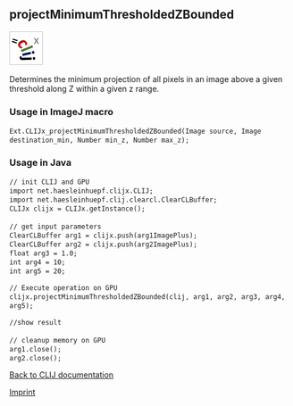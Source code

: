 ## projectMinimumThresholdedZBounded
![Image](images/mini_clijx_logo.png)

Determines the minimum projection of all pixels in an image above a given threshold along Z within a given z range.

### Usage in ImageJ macro
```
Ext.CLIJx_projectMinimumThresholdedZBounded(Image source, Image destination_min, Number min_z, Number max_z);
```


### Usage in Java
```
// init CLIJ and GPU
import net.haesleinhuepf.clijx.CLIJ;
import net.haesleinhuepf.clij.clearcl.ClearCLBuffer;
CLIJx clijx = CLIJx.getInstance();

// get input parameters
ClearCLBuffer arg1 = clijx.push(arg1ImagePlus);
ClearCLBuffer arg2 = clijx.push(arg2ImagePlus);
float arg3 = 1.0;
int arg4 = 10;
int arg5 = 20;
```

```
// Execute operation on GPU
clijx.projectMinimumThresholdedZBounded(clij, arg1, arg2, arg3, arg4, arg5);
```

```
//show result

// cleanup memory on GPU
arg1.close();
arg2.close();
```


[Back to CLIJ documentation](https://clij.github.io/)

[Imprint](https://clij.github.io/imprint)
